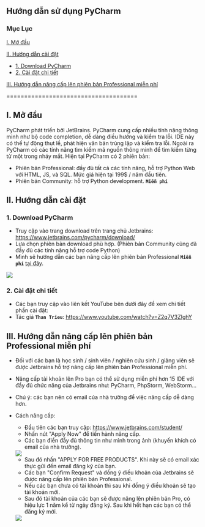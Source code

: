 ## Hướng dẫn sử dụng PyCharm 
### Mục Lục 
[I. Mở đầu](#Modau)

[II. Hướng dẫn cài đặt](#Caidat)
- [1. Download PyCharm](#Download)
- [2. Cài đặt chi tiết](#Huongdancaidat)

[III. Hướng dẫn nâng cấp lên phiên bản Professional miễn phí](#Uppro)

=====================================
<a name="Modau"></a>
## I. Mở đầu 
PyCharm phát triển bởi JetBrains. PyCharm cung cấp nhiều tính năng thông minh như bộ code completion, dễ dàng điều hướng và kiểm tra lỗi. IDE này có thể tự động thụt lề, phát hiện văn bản trùng lặp và kiểm tra lỗi. Ngoài ra PyCharm có các tính năng tìm kiếm mã nguồn thông minh để tìm kiếm từng từ một trong nháy mắt. 
Hiện tại PyCharm có 2 phiên bản:
- Phiên bản Professional: đầy đủ tất cả các tính năng, hỗ trợ Python Web với HTML, JS, và SQL. Mức giá hiện tại 199$ / năm đầu tiên.
- Phiên bản Community: hỗ trợ Python development. **`Miễn phí`**

<a name="Caidat"></a>
## II. Hướng dẫn cài đặt 
<a name="Download"></a>
### 1. Download PyCharm
- Truy cập vào trang download trên trang chủ Jetbrains: https://www.jetbrains.com/pycharm/download/
- Lựa chọn phiên bản download phù hợp. (Phiên bản Community cũng đã đầy đủ các tính năng hỗ trợ code Python)
- Mình sẽ hướng dẫn các bạn nâng cấp lên phiên bản Professional **`Miễn phí`** [tại đây](#Uppro).
<img src="https://i.imgur.com/H58ZEom.png">

<a name="Huongdancaidat"></a>
### 2. Cài đặt chi tiết 
- Các bạn truy cập vào liên kết YouTube bên dưới đây để xem chi tiết phần cài đặt: 
- Tác giả **`Than Trieu`**: https://www.youtube.com/watch?v=Z2q7V3ZIghY 

<a name="Uppro"></a>
## III. Hướng dẫn nâng cấp lên phiên bản Professional miễn phí
- Đối với các bạn là học sinh / sinh viên / nghiên cứu sinh / giảng viên sẽ được Jetbrains hỗ trợ nâng cấp lên phiên bản Professional miễn phí.
- Nâng cấp tài khoản lên Pro bạn có thể sử dụng miễn phí hơn 15 IDE với đầy đủ chức năng của Jetbrains như: PyCharm, PhpStorm, WebStorm...
- Chú ý: các bạn nên có email của nhà trường để việc nâng cấp dễ dàng hơn.
- Cách nâng cấp:
  - Đầu tiên các bạn truy cập: https://www.jetbrains.com/student/ 
  - Nhấn nút "Apply Now" để tiến hành nâng cấp.
  - Các bạn điền đầy đủ thông tin như mình trong ảnh (khuyến khích có email của nhà trường).
  
  <img src="https://i.imgur.com/2mOUI3s.png">
  
  - Sau đó nhấn "APPLY FOR FREE PRODUCTS". Khi này sẽ có email xác thực gửi đến email đăng ký của bạn.
  - Các bạn "Confirm Request" và đồng ý điều khoản của Jetbrains sẽ được nâng cấp lên phiên bản Professional.
  - Nếu các bạn chưa có tài khoản thì sau khi đồng ý điều khoản sẽ tạo tài khoản mới.
  - Sau đó tài khoản của các bạn sẽ được nâng lên phiên bản Pro, có hiệu lực 1 năm kể từ ngày đăng ký. Sau khi hết hạn các bạn có thể đăng ký mới.
   
   <img src="https://i.imgur.com/ZrzCsrU.png">
  
